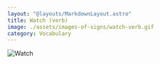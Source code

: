 ```yaml
---
layout: "@layouts/MarkdownLayout.astro"
title: Watch (verb)
image: ./assets/images-of-signs/watch-verb.gif
category: Vocabulary
---
```


![Watch](@signs/watch-verb.gif)
